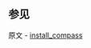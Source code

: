 ## 参见

原文 - [install_compass]( https://docs.mongodb.com/manual/reference/program/install_compass/ )

